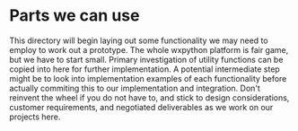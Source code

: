 # Parts we can use

This directory will begin laying out some functionality we may need to employ to work out a prototype. The whole wxpython platform is fair game, but we have to start small. Primary investigation of utility functions can be copied into here for further implementation. A potential intermediate step might be to look into implementation examples of each functionality before actually commiting this to our implementation and integration. Don't reinvent the wheel if you do not have to, and stick to design considerations, customer requirements, and negotiated deliverables as we work on our projects here. 